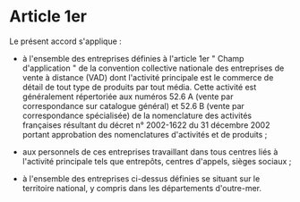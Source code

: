 # Article 1er

Le présent accord s'applique :

- à l'ensemble des entreprises définies à l'article 1er " Champ d'application " de la convention collective nationale des entreprises de vente à distance (VAD) dont l'activité principale est le commerce de détail de tout type de produits par tout média. Cette activité est généralement répertoriée aux numéros 52.6 A (vente par correspondance sur catalogue général) et 52.6 B (vente par correspondance spécialisée) de la nomenclature des activités françaises résultant du décret n° 2002-1622 du 31 décembre 2002 portant approbation des nomenclatures d'activités et de produits ;

- aux personnels de ces entreprises travaillant dans tous centres liés à l'activité principale tels que entrepôts, centres d'appels, sièges sociaux ;

- à l'ensemble des entreprises ci-dessus définies se situant sur le territoire national, y compris dans les départements d'outre-mer.

